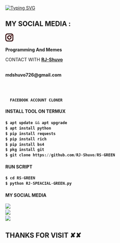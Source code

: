 [![Typing SVG](https://readme-typing-svg.herokuapp.com?color=50F739&background=000000&height=80&lines=Hello+World+I+am+RJ+Shuvo+;This+Tool+Best+Cloning+Paid+Tool+System;Thanks+You+Visit+My+Github)](https://git.io/typing-svg)






  
 
   ##  MY SOCIAL MEDIA : <br>

<a href="https://Instagram.com/rj.shuvoh4ck3r" target="_blank"><img src="https://github.com/Azim-vau/Azim-vau/blob/main/IMAGE/instagram.png" alt="alt text" width="25" height="25"></a> 
&nbsp;&nbsp;     &nbsp;&nbsp;    &nbsp;&nbsp;   &nbsp;&nbsp;   &nbsp;&nbsp;
  
____Programming And Memes____

CONTACT WITH <a href="https://github.com/RJ-Shuvo"><b>RJ-Shuvo </a> </br><br>
<p>mdshuvo726@gmail.com</p>  <br> <br> 


      FACEBOOK ACCOUNT CLONER
</p>
  
#### INSTALL TOOL ON TERMUX
```python
$ apt update && apt upgrade
$ apt install python
$ pip install requests
$ pip install rich
$ pip install bs4
$ pkg install git 
$ git clone https://github.com/RJ-Shuvo/RS-GREEN
```
#### RUN SCRIPT
```python
$ cd RS-GREEN
$ python RJ-SPEACIAL-GREEN.py
```


#### MY SOCIAL MEDIA

[![](https://img.shields.io/badge/Github-black?logo=Github&logoColor=red&labelColor=black)](https://github.com/RJ-Shuvo) <br>
[![](https://img.shields.io/badge/Facebook-black?logo=Facebook&logoColor=red&labelColor=black)](https://www.facebook.com/profile.php?id=100000237311969) <br>
[![](https://img.shields.io/badge/Instagram-black?logo=Instagram&logoColor=red&labelColor=black)](https://www.instagram.com/rj.shuvo.h4ck3r) <br>


<h2> THANKS FOR VISIT ✘✘ <h2\>
